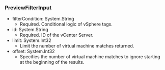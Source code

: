 ### PreviewFilterInput


- filterCondition: System.String
  - Required. Conditional logic of vSphere tags.
- id: System.String
  - Required. ID of the vCenter Server.
- limit: System.Int32
  - Limit the number of virtual machine matches returned.
- offset: System.Int32
  - Specifies the number of virtual machine matches to ignore starting at the beginning of the results.
